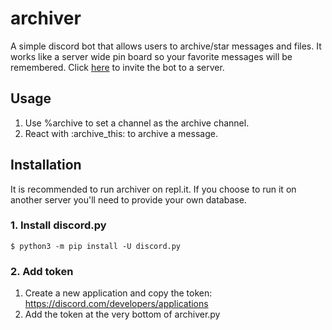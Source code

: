 # archiver
A simple discord bot that allows users to archive/star messages and files. It works like a server wide pin board so your favorite messages will be remembered.
Click [here](https://discord.com/oauth2/authorize?client_id=808370491530149928&permissions=1073793088&scope=bot) to invite the bot to a server.

## Usage
1. Use %archive to set a channel as the archive channel.
2. React with :archive_this: to archive a message.

## Installation
It is recommended to run archiver on repl.it. If you choose to run it on another server you'll need to provide your own database.
### 1. Install discord.py
    $ python3 -m pip install -U discord.py
### 2. Add token
1. Create a new application and copy the token: https://discord.com/developers/applications
2. Add the token at the very bottom of archiver.py
